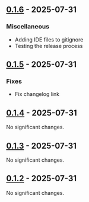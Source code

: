 ## [0.1.6](https://github.com/castoredc/avrocurio/tree/v0.1.6) - 2025-07-31

### Miscellaneous

- Adding IDE files to gitignore
- Testing the release process


## [0.1.5](https://github.com/castoredc/avrocurio/tree/v0.1.5) - 2025-07-31

### Fixes

- Fix changelog link


## [0.1.4](https://github.com/castoredc/avrocurio/tree/0.1.4) - 2025-07-31

No significant changes.


## [0.1.3](https://github.com/castoredc/avrocurio/tree/0.1.3) - 2025-07-31

No significant changes.


## [0.1.2](https://github.com/castoredc/avrocurio/tree/0.1.2) - 2025-07-31

No significant changes.

